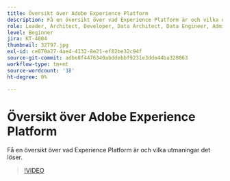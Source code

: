```yaml
---
title: Översikt över Adobe Experience Platform
description: Få en översikt över vad Experience Platform är och vilka utmaningar det löser.
role: Leader, Architect, Developer, Data Architect, Data Engineer, Admin, User
level: Beginner
jira: KT-4804
thumbnail: 32797.jpg
exl-id: ce870a27-4ae4-4132-8e21-ef82be32c94f
source-git-commit: adbe8f4476340abddebbf9231e3dde44ba328063
workflow-type: tm+mt
source-wordcount: '38'
ht-degree: 0%

---
```


# Översikt över Adobe Experience Platform

Få en översikt över vad Experience Platform är och vilka utmaningar det löser.

>[!VIDEO](https://video.tv.adobe.com/v/32797?quality=12&learn=on)


